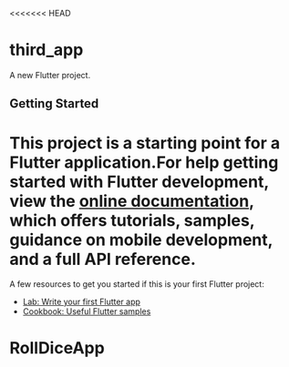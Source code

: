 <<<<<<< HEAD
# third_app

A new Flutter project.

## Getting Started

This project is a starting point for a Flutter application.For help getting started with Flutter development, view the
[online documentation](https://docs.flutter.dev/), which offers tutorials,
samples, guidance on mobile development, and a full API reference.
=======

A few resources to get you started if this is your first Flutter project:

- [Lab: Write your first Flutter app](https://docs.flutter.dev/get-started/codelab)
- [Cookbook: Useful Flutter samples](https://docs.flutter.dev/cookbook)


# RollDiceApp

